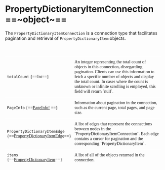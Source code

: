# PropertyDictionaryItemConnection ==~object~==

The `PropertyDictionaryItemConnection` is a connection type that facilitates pagination and retrieval of `PropertyDictionaryItem` objects.
<br>
<br>
<br>
<style type="text/css">
.tg  {border:none;border-collapse:collapse;border-spacing:0;}
.tg td{border-color:white;border-style:solid;border-width:1px;font-family:Circular Std;font-size:14px;
  overflow:hidden;padding:10px 5px;word-break:normal;}
.tg th{border-color:white;border-style:solid;border-width:1px;font-family:Circular Std;font-size:14px;
  font-weight:normal;overflow:hidden;padding:10px 5px;word-break:normal;}
.tg .tg-0lax{border-color:#ffffff;text-align:left;vertical-align:top}
.tg .tg-0pky:nth-child(1),
.tg .tg-0lax:nth-child(1) {width: 30%;}
.tg .tg-0pky:nth-child(2),
.tg .tg-0lax:nth-child(2) {width: 70%;}
</style>
<table class="tg">
<tbody>
<tr>
    <td class="tg-0pky"><code>totalCount</code> {==Int==}</td>
    <td class="tg-0pky"> An integer representing the total count of objects in this connection, disregarding pagination. Clients can use this information to fetch a specific number of objects and display the total count. In cases where the count is unknown or infinite scrolling is employed, this field will return `null`.</td>
</tr>
<tr>
    <td class="tg-0pky"><code>PageInfo</code> {==<a href="../../PageInfo">PageInfo!</a> ==}</td>
    <td class="tg-0pky">Information about pagination in the connection, such as the current page, total pages, and page size.</td>
</tr>
<tr>
    <td class="tg-0pky"><code>PropertyDictionaryItemEdge</code> {==<a href="../PropertyDictItemEdge">PropertyDictionaryItemEdge</a>==}</td>
    <td class="tg-0pky"> A list of edges that represent the connections between nodes in the `PropertyDictionaryItemConnection`. Each edge contains a cursor for pagination and the corresponding `PropertyDictionaryItem`.</td>
</tr>
<tr>
    <td class="tg-0pky"><code>items</code> {==<a href="../PropertyDictItem">PropertyDictionaryItem</a>==}</td>
    <td class="tg-0pky"> A list of all of the objects returned in the connection.</td>
</tr>
</tbody>
</table>
